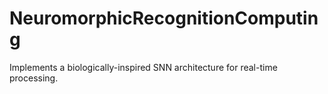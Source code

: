 # NeuromorphicRecognitionComputing
Implements a biologically-inspired SNN architecture for real-time processing.
